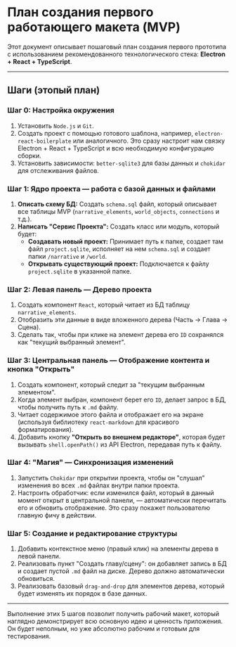 # План создания первого работающего макета (MVP)

Этот документ описывает пошаговый план создания первого прототипа с использованием рекомендованного технологического стека: **Electron + React + TypeScript**.

---

## Шаги (этопый план)

### Шаг 0: Настройка окружения

1. Установить `Node.js` и `Git`.
2. Создать проект с помощью готового шаблона, например, `electron-react-boilerplate` или аналогичного. Это сразу настроит нам связку Electron + React + TypeScript и всю необходимую конфигурацию сборки.
3. Установить зависимости: `better-sqlite3` для базы данных и `chokidar` для отслеживания файлов.

### Шаг 1: Ядро проекта — работа с базой данных и файлами

1. **Описать схему БД:** Создать `schema.sql` файл, который описывает все таблицы MVP (`narrative_elements`, `world_objects`, `connections` и т.д.).
2. **Написать "Сервис Проекта":** Создать класс или модуль, который будет:
    * **Создавать новый проект:** Принимает путь к папке, создает там файл `project.sqlite`, исполняет на нем `schema.sql` и создает папки `/narrative` и `/world`.
    * **Открывать существующий проект:** Подключается к файлу `project.sqlite` в указанной папке.

### Шаг 2: Левая панель — Дерево проекта

1. Создать компонент `React`, который читает из БД таблицу `narrative_elements`.
2. Отобразить эти данные в виде вложенного дерева (Часть → Глава → Сцена).
3. Сделать так, чтобы при клике на элемент дерева его `ID` сохранялся как "текущий выбранный элемент".

### Шаг 3: Центральная панель — Отображение контента и кнопка "Открыть"

1. Создать компонент, который следит за "текущим выбранным элементом".
2. Когда элемент выбран, компонент берет его `ID`, делает запрос в БД, чтобы получить путь к `.md` файлу.
3. Читает содержимое этого файла и отображает его на экране (используя библиотеку `react-markdown` для красивого форматирования).
4. Добавить кнопку **"Открыть во внешнем редакторе"**, которая будет вызывать `shell.openPath()` из API Electron, передавая путь к файлу.

### Шаг 4: "Магия" — Синхронизация изменений

1. Запустить `Chokidar` при открытии проекта, чтобы он "слушал" изменения во всех `.md` файлах внутри папки проекта.
2. Настроить обработчик: если изменился файл, который в данный момент открыт в центральной панели, — автоматически перечитать его и обновить отображение. Это сразу покажет пользователю главную фичу в действии.

### Шаг 5: Создание и редактирование структуры

1. Добавить контекстное меню (правый клик) на элементы дерева в левой панели.
2. Реализовать пункт "Создать главу/сцену": он добавляет запись в БД и создает пустой `.md` файл на диске. Дерево должно автоматически обновиться.
3. Реализовать базовый `drag-and-drop` для элементов дерева, который будет изменять их порядок в базе данных.

---

Выполнение этих 5 шагов позволит получить рабочий макет, который наглядно демонстрирует всю основную идею и ценность приложения. Он будет неполным, но уже абсолютно рабочим и готовым для тестирования.
